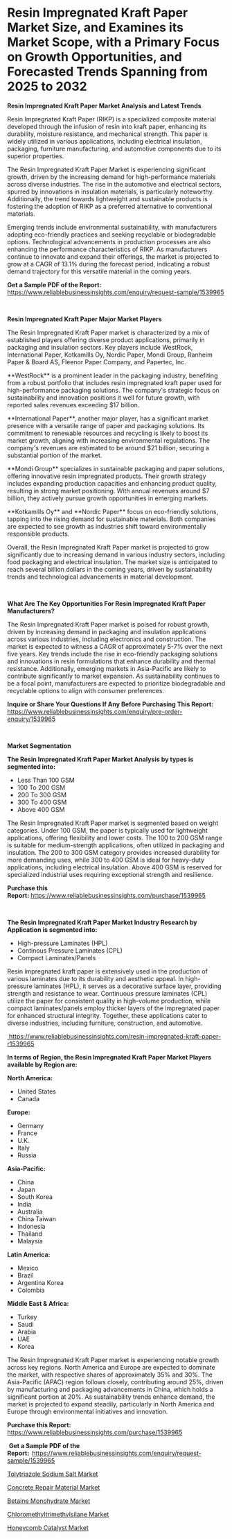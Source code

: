 <p><h1>Resin Impregnated Kraft Paper Market Size, and Examines its Market Scope, with a Primary Focus on Growth Opportunities, and Forecasted Trends Spanning from 2025 to 2032</h1></p><p><strong>Resin Impregnated Kraft Paper Market Analysis and Latest Trends</strong></p>
<p><p>Resin Impregnated Kraft Paper (RIKP) is a specialized composite material developed through the infusion of resin into kraft paper, enhancing its durability, moisture resistance, and mechanical strength. This paper is widely utilized in various applications, including electrical insulation, packaging, furniture manufacturing, and automotive components due to its superior properties.</p><p>The Resin Impregnated Kraft Paper Market is experiencing significant growth, driven by the increasing demand for high-performance materials across diverse industries. The rise in the automotive and electrical sectors, spurred by innovations in insulation materials, is particularly noteworthy. Additionally, the trend towards lightweight and sustainable products is fostering the adoption of RIKP as a preferred alternative to conventional materials.</p><p>Emerging trends include environmental sustainability, with manufacturers adopting eco-friendly practices and seeking recyclable or biodegradable options. Technological advancements in production processes are also enhancing the performance characteristics of RIKP. As manufacturers continue to innovate and expand their offerings, the market is projected to grow at a CAGR of 13.1% during the forecast period, indicating a robust demand trajectory for this versatile material in the coming years.</p></p>
<p><strong>Get a Sample PDF of the Report:&nbsp;</strong> <a href="https://www.reliablebusinessinsights.com/enquiry/request-sample/1539965?utm_campaign=96&utm_medium=2&utm_source=Github&utm_content=ia&utm_term=01042025&utm_id=resin-impregnated-kraft-paper">https://www.reliablebusinessinsights.com/enquiry/request-sample/1539965</a></p>
<p>&nbsp;</p>
<p><strong>Resin Impregnated Kraft Paper Major Market Players</strong></p>
<p><p>The Resin Impregnated Kraft Paper market is characterized by a mix of established players offering diverse product applications, primarily in packaging and insulation sectors. Key players include WestRock, International Paper, Kotkamills Oy, Nordic Paper, Mondi Group, Ranheim Paper & Board AS, Fleenor Paper Company, and Papertec, Inc.</p><p>**WestRock** is a prominent leader in the packaging industry, benefiting from a robust portfolio that includes resin impregnated kraft paper used for high-performance packaging solutions. The company's strategic focus on sustainability and innovation positions it well for future growth, with reported sales revenues exceeding $17 billion.</p><p>**International Paper**, another major player, has a significant market presence with a versatile range of paper and packaging solutions. Its commitment to renewable resources and recycling is likely to boost its market growth, aligning with increasing environmental regulations. The company's revenues are estimated to be around $21 billion, securing a substantial portion of the market.</p><p>**Mondi Group** specializes in sustainable packaging and paper solutions, offering innovative resin impregnated products. Their growth strategy includes expanding production capacities and enhancing product quality, resulting in strong market positioning. With annual revenues around $7 billion, they actively pursue growth opportunities in emerging markets.</p><p>**Kotkamills Oy** and **Nordic Paper** focus on eco-friendly solutions, tapping into the rising demand for sustainable materials. Both companies are expected to see growth as industries shift toward environmentally responsible products.</p><p>Overall, the Resin Impregnated Kraft Paper market is projected to grow significantly due to increasing demand in various industry sectors, including food packaging and electrical insulation. The market size is anticipated to reach several billion dollars in the coming years, driven by sustainability trends and technological advancements in material development.</p></p>
<p>&nbsp;</p>
<p><strong>What Are The Key Opportunities For Resin Impregnated Kraft Paper Manufacturers?</strong></p>
<p><p>The Resin Impregnated Kraft Paper market is poised for robust growth, driven by increasing demand in packaging and insulation applications across various industries, including electronics and construction. The market is expected to witness a CAGR of approximately 5-7% over the next five years. Key trends include the rise in eco-friendly packaging solutions and innovations in resin formulations that enhance durability and thermal resistance. Additionally, emerging markets in Asia-Pacific are likely to contribute significantly to market expansion. As sustainability continues to be a focal point, manufacturers are expected to prioritize biodegradable and recyclable options to align with consumer preferences.</p></p>
<p><strong>Inquire or Share Your Questions If Any Before Purchasing This Report:</strong> <a href="https://www.reliablebusinessinsights.com/enquiry/pre-order-enquiry/1539965?utm_campaign=96&utm_medium=2&utm_source=Github&utm_content=ia&utm_term=01042025&utm_id=resin-impregnated-kraft-paper">https://www.reliablebusinessinsights.com/enquiry/pre-order-enquiry/1539965</a></p>
<p>&nbsp;</p>
<p><strong>Market Segmentation</strong></p>
<p><strong>The Resin Impregnated Kraft Paper Market Analysis by types is segmented into:</strong></p>
<p><ul><li>Less Than 100 GSM</li><li>100 To 200 GSM</li><li>200 To 300 GSM</li><li>300 To 400 GSM</li><li>Above 400 GSM</li></ul></p>
<p><p>The Resin Impregnated Kraft Paper market is segmented based on weight categories. Under 100 GSM, the paper is typically used for lightweight applications, offering flexibility and lower costs. The 100 to 200 GSM range is suitable for medium-strength applications, often utilized in packaging and insulation. The 200 to 300 GSM category provides increased durability for more demanding uses, while 300 to 400 GSM is ideal for heavy-duty applications, including electrical insulation. Above 400 GSM is reserved for specialized industrial uses requiring exceptional strength and resilience.</p></p>
<p><strong>Purchase this Report:&nbsp;</strong><a href="https://www.reliablebusinessinsights.com/purchase/1539965?utm_campaign=96&utm_medium=2&utm_source=Github&utm_content=ia&utm_term=01042025&utm_id=resin-impregnated-kraft-paper">https://www.reliablebusinessinsights.com/purchase/1539965</a></p>
<p>&nbsp;</p>
<p><strong>The Resin Impregnated Kraft Paper Market Industry Research by Application is segmented into:</strong></p>
<p><ul><li>High-pressure Laminates (HPL)</li><li>Continous Pressure Laminates (CPL)</li><li>Compact Laminates/Panels</li></ul></p>
<p><p>Resin impregnated kraft paper is extensively used in the production of various laminates due to its durability and aesthetic appeal. In high-pressure laminates (HPL), it serves as a decorative surface layer, providing strength and resistance to wear. Continuous pressure laminates (CPL) utilize the paper for consistent quality in high-volume production, while compact laminates/panels employ thicker layers of the impregnated paper for enhanced structural integrity. Together, these applications cater to diverse industries, including furniture, construction, and automotive.</p></p>
<p><a href="https://www.reliablebusinessinsights.com/resin-impregnated-kraft-paper-r1539965?utm_campaign=96&utm_medium=2&utm_source=Github&utm_content=ia&utm_term=01042025&utm_id=resin-impregnated-kraft-paper">&nbsp;https://www.reliablebusinessinsights.com/resin-impregnated-kraft-paper-r1539965</a></p>
<p><strong>In terms of Region, the Resin Impregnated Kraft Paper Market Players available by Region are:</strong></p>
<p>
    <p> <strong> North America: </strong>
        <ul>
            <li>United States</li>
            <li>Canada</li>
        </ul>
        </p> 
    <p> <strong> Europe: </strong>
        <ul>
            <li>Germany</li>
            <li>France</li>
            <li>U.K.</li>
            <li>Italy</li>
            <li>Russia</li>
        </ul>
        </p> 
    <p> <strong> Asia-Pacific: </strong>
        <ul>
            <li>China</li>
            <li>Japan</li>
            <li>South Korea</li>
            <li>India</li>
            <li>Australia</li>
            <li>China Taiwan</li>
            <li>Indonesia</li>
            <li>Thailand</li>
            <li>Malaysia</li>
        </ul>
        </p> 
    <p> <strong> Latin America: </strong>
        <ul>
            <li>Mexico</li>
            <li>Brazil</li>
            <li>Argentina Korea</li>
            <li>Colombia</li>
        </ul>
        </p> 
    <p> <strong> Middle East & Africa: </strong>
        <ul>
            <li>Turkey</li>
            <li>Saudi</li>
            <li>Arabia</li>
            <li>UAE</li>
            <li>Korea</li>
        </ul>
    </p>
    </p>
<p><p>The Resin Impregnated Kraft Paper market is experiencing notable growth across key regions. North America and Europe are expected to dominate the market, with respective shares of approximately 35% and 30%. The Asia-Pacific (APAC) region follows closely, contributing around 25%, driven by manufacturing and packaging advancements in China, which holds a significant portion at 20%. As sustainability trends enhance demand, the market is projected to expand steadily, particularly in North America and Europe through environmental initiatives and innovation.</p></p>
<p><strong>Purchase this Report: </strong><a href="https://www.reliablebusinessinsights.com/purchase/1539965?utm_campaign=96&utm_medium=2&utm_source=Github&utm_content=ia&utm_term=01042025&utm_id=resin-impregnated-kraft-paper">https://www.reliablebusinessinsights.com/purchase/1539965</a></p>
<p>&nbsp;<strong>Get a Sample PDF of the Report:&nbsp;&nbsp;</strong><a href="https://www.reliablebusinessinsights.com/enquiry/request-sample/1539965?utm_campaign=96&utm_medium=2&utm_source=Github&utm_content=ia&utm_term=01042025&utm_id=resin-impregnated-kraft-paper">https://www.reliablebusinessinsights.com/enquiry/request-sample/1539965</a></p>
<p><strong></strong></p>
<p><p><a href="https://github.com/forttgoddym7/Market-Research-Report-List-1/blob/main/tolytriazole-sodium-salt-market.md?utm_campaign=96&utm_medium=2&utm_source=Github&utm_content=ia&utm_term=01042025&utm_id=resin-impregnated-kraft-paper">Tolytriazole Sodium Salt Market</a></p><p><a href="https://github.com/kimomeifbnu26/Market-Research-Report-List-1/blob/main/concrete-repair-material-market.md?utm_campaign=96&utm_medium=2&utm_source=Github&utm_content=ia&utm_term=01042025&utm_id=resin-impregnated-kraft-paper">Concrete Repair Material Market</a></p><p><a href="https://github.com/nicoytabiz7/Market-Research-Report-List-1/blob/main/betaine-monohydrate-market.md?utm_campaign=96&utm_medium=2&utm_source=Github&utm_content=ia&utm_term=01042025&utm_id=resin-impregnated-kraft-paper">Betaine Monohydrate Market</a></p><p><a href="https://github.com/kabotcaddoub/Market-Research-Report-List-1/blob/main/chloromethyltrimethylsilane-market.md?utm_campaign=96&utm_medium=2&utm_source=Github&utm_content=ia&utm_term=01042025&utm_id=resin-impregnated-kraft-paper">Chloromethyltrimethylsilane Market</a></p><p><a href="https://github.com/daddskokenk4/Market-Research-Report-List-1/blob/main/honeycomb-catalyst-market.md?utm_campaign=96&utm_medium=2&utm_source=Github&utm_content=ia&utm_term=01042025&utm_id=resin-impregnated-kraft-paper">Honeycomb Catalyst Market</a></p></p>